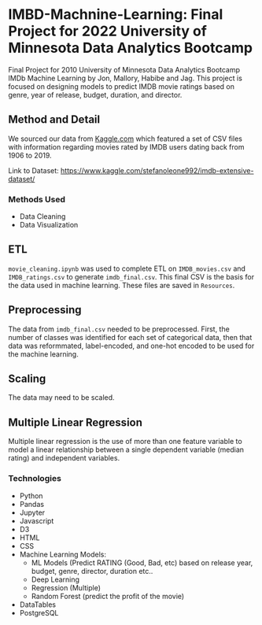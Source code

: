 # IMBD-Machnine-Learning: Final Project for 2022 University of Minnesota Data Analytics Bootcamp

Final Project for 2010 University of Minnesota  Data Analytics Bootcamp IMDb Machine Learning by Jon, Mallory, Habibe and Jag. This project is focused on designing models to predict IMDB movie ratings based on genre, year of release, budget, duration, and director.

## Method and Detail

 We sourced our data from [Kaggle.com](https://www.kaggle.com/stefanoleone992/imdb-extensive-dataset/) which featured a set of CSV files with information regarding movies rated by IMDB users dating back from 1906 to 2019.

Link to Dataset: https://www.kaggle.com/stefanoleone992/imdb-extensive-dataset/

### Methods Used
* Data Cleaning
* Data Visualization

## ETL
``movie_cleaning.ipynb`` was used to complete ETL on ``IMDB_movies.csv`` and ``IMDB_ratings.csv`` to generate ``imdb_final.csv``. This final CSV is the basis for the data used in machine learning. These files are saved in ``Resources``.

## Preprocessing 
The data from ``imdb_final.csv`` needed to be preprocessed. First, the number of classes was identified for each set of categorical data, then that data was reformmated, label-encoded, and one-hot encoded to be used for the machine learning. 

## Scaling
The data may need to be scaled.

## Multiple Linear Regression
Multiple linear regression is the use of more than one feature variable to model a linear relationship between a single dependent variable (median rating) and independent variables. 

### Technologies
* Python
* Pandas
* Jupyter
* Javascript
* D3
* HTML
* CSS
* Machine Learning Models: 
  - ML Models (Predict RATING (Good, Bad, etc) based on release year, budget, genre, director, duration etc.. 
  - Deep Learning
  - Regression (Multiple)
  - Random Forest (predict the profit of the movie)
* DataTables
* PostgreSQL
